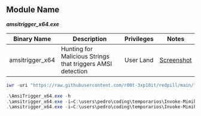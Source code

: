 ## Module Name
   <b><i>amsitrigger_x64.exe</i></b>

|Binary Name|Description|Privileges|Notes|
|---|---|---|---|
|amsitrigger_x64|Hunting for Malicious Strings that triggers AMSI detection|User Land|[Screenshot](https://raw.githubusercontent.com/r00t-3xp10it/redpill/main/lib/Ams1-Trigger/Ams1-Trigger.png)|

```powershell
iwr -uri "https://raw.githubusercontent.com/r00t-3xp10it/redpill/main/lib/Ams1-Trigger/amsitrigger_x64.exe" -OutFile "amsitrigger_x64.exe"
```

```powershell
.\AmsiTrigger_x64.exe -h
.\amsitrigger_x64.exe -i=C:\users\pedro\coding\temporarios\Invoke-Mimikatz.ps1 -f=2
.\amsitrigger_x64.exe -i=C:\users\pedro\coding\temporarios\Invoke-Mimikatz.ps1 -f=3
```


